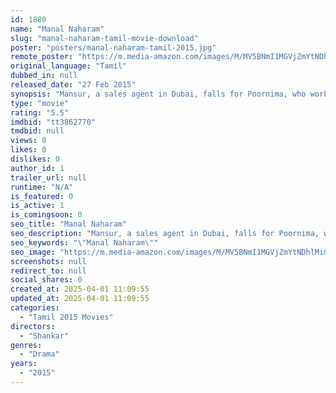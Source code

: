 ```yaml
---
id: 1880
name: "Manal Naharam"
slug: "manal-naharam-tamil-movie-download"
poster: "posters/manal-naharam-tamil-2015.jpg"
remote_poster: "https://m.media-amazon.com/images/M/MV5BNmI1MGVjZmYtNDhlMi00NDk4LTk4ZjUtMGI1NTVhMDE5ZGUxXkEyXkFqcGdeQXVyMjkxNzQ1NDI@._V1_SX300.jpg"
original_language: "Tamil"
dubbed_in: null
released_date: "27 Feb 2015"
synopsis: "Mansur, a sales agent in Dubai, falls for Poornima, who works in a hotel. When Poornima refuses to favour her manager, it creates a lot more trouble to her stay, and Mansur comes to her rescue."
type: "movie"
rating: "5.5"
imdbid: "tt3862770"
tmdbid: null
views: 0
likes: 0
dislikes: 0
author_id: 1
trailer_url: null
runtime: "N/A"
is_featured: 0
is_active: 1
is_comingsoon: 0
seo_title: "Manal Naharam"
seo_description: "Mansur, a sales agent in Dubai, falls for Poornima, who works in a hotel. When Poornima refuses to favour her manager, it creates a lot more trouble to her stay, and Mansur comes to her rescue."
seo_keywords: "\"Manal Naharam\""
seo_image: "https://m.media-amazon.com/images/M/MV5BNmI1MGVjZmYtNDhlMi00NDk4LTk4ZjUtMGI1NTVhMDE5ZGUxXkEyXkFqcGdeQXVyMjkxNzQ1NDI@._V1_SX300.jpg"
screenshots: null
redirect_to: null
social_shares: 0
created_at: 2025-04-01 11:09:55
updated_at: 2025-04-01 11:09:55
categories:
  - "Tamil 2015 Movies"
directors:
  - "Shankar"
genres:
  - "Drama"
years:
  - "2015"
---
```

